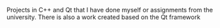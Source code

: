 Projects in C++ and Qt that I have done myself or assignments from the university. There is also a work created based on the Qt framework
